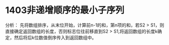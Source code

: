 # 1403非递增顺序的最小子序列
分析：
先将数组排序，从末位开始，计算前n-1的和，第n项的和，若S2 > S1，则直接确定返回数组的长度，否则标志位往前移直到S2 > S1,将返回数组的长度k确定，然后将后k位数值倒序传入到返回数组中。